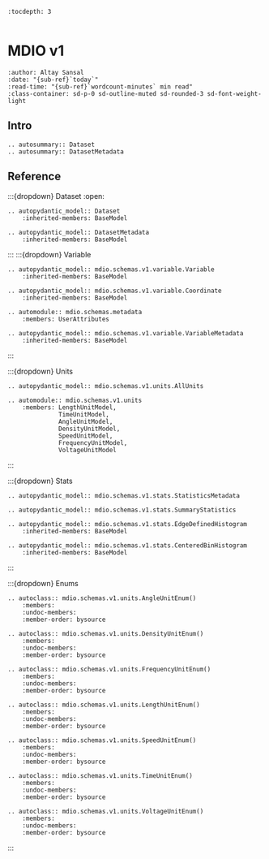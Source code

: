 ```{eval-rst}
:tocdepth: 3
```

```{currentModule} mdio.schemas.v1.dataset

```

# MDIO v1

```{article-info}
:author: Altay Sansal
:date: "{sub-ref}`today`"
:read-time: "{sub-ref}`wordcount-minutes` min read"
:class-container: sd-p-0 sd-outline-muted sd-rounded-3 sd-font-weight-light
```

## Intro

```{eval-rst}
.. autosummary:: Dataset
.. autosummary:: DatasetMetadata
```

## Reference

:::{dropdown} Dataset
:open:

```{eval-rst}
.. autopydantic_model:: Dataset
    :inherited-members: BaseModel

.. autopydantic_model:: DatasetMetadata
    :inherited-members: BaseModel
```

:::
:::{dropdown} Variable

```{eval-rst}
.. autopydantic_model:: mdio.schemas.v1.variable.Variable
    :inherited-members: BaseModel

.. autopydantic_model:: mdio.schemas.v1.variable.Coordinate
    :inherited-members: BaseModel

.. automodule:: mdio.schemas.metadata
    :members: UserAttributes

.. autopydantic_model:: mdio.schemas.v1.variable.VariableMetadata
    :inherited-members: BaseModel
```

:::

:::{dropdown} Units

```{eval-rst}
.. autopydantic_model:: mdio.schemas.v1.units.AllUnits
```

```{eval-rst}
.. automodule:: mdio.schemas.v1.units
    :members: LengthUnitModel,
              TimeUnitModel,
              AngleUnitModel,
              DensityUnitModel,
              SpeedUnitModel,
              FrequencyUnitModel,
              VoltageUnitModel
```

:::

:::{dropdown} Stats

```{eval-rst}
.. autopydantic_model:: mdio.schemas.v1.stats.StatisticsMetadata

.. autopydantic_model:: mdio.schemas.v1.stats.SummaryStatistics

.. autopydantic_model:: mdio.schemas.v1.stats.EdgeDefinedHistogram
    :inherited-members: BaseModel

.. autopydantic_model:: mdio.schemas.v1.stats.CenteredBinHistogram
    :inherited-members: BaseModel
```

:::

:::{dropdown} Enums

```{eval-rst}
.. autoclass:: mdio.schemas.v1.units.AngleUnitEnum()
    :members:
    :undoc-members:
    :member-order: bysource

.. autoclass:: mdio.schemas.v1.units.DensityUnitEnum()
    :members:
    :undoc-members:
    :member-order: bysource

.. autoclass:: mdio.schemas.v1.units.FrequencyUnitEnum()
    :members:
    :undoc-members:
    :member-order: bysource

.. autoclass:: mdio.schemas.v1.units.LengthUnitEnum()
    :members:
    :undoc-members:
    :member-order: bysource

.. autoclass:: mdio.schemas.v1.units.SpeedUnitEnum()
    :members:
    :undoc-members:
    :member-order: bysource

.. autoclass:: mdio.schemas.v1.units.TimeUnitEnum()
    :members:
    :undoc-members:
    :member-order: bysource

.. autoclass:: mdio.schemas.v1.units.VoltageUnitEnum()
    :members:
    :undoc-members:
    :member-order: bysource
```

:::
